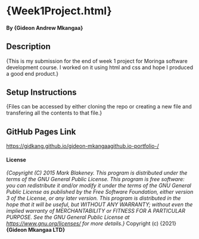 # {Week1Project.html}
#### By **{Gideon Andrew Mkangaa}**
## Description
{This is my submission for the end of week 1 project for Moringa software development course. I worked on it using html and css and hope I produced a good end product.}
## Setup Instructions
{Files can be accessed by either cloning the repo or creating a new file and transfering all the contents to that file.}
## GitHub Pages Link
https://gidkang.github.io/gideon-mkangaagithub.io-portfolio-/
#### License
*{Copyright (C) 2015 Mark Blakeney. This program is distributed under the terms of the GNU General Public License. This program is free software: you can redistribute it and/or modify it under the terms of the GNU General Public License as published by the Free Software Foundation, either version 3 of the License, or any later version. This program is distributed in the hope that it will be useful, but WITHOUT ANY WARRANTY; without even the implied warranty of MERCHANTABILITY or FITNESS FOR A PARTICULAR PURPOSE. See the GNU General Public License at https://www.gnu.org/licenses/ for more details.}*
Copyright (c) {2021} **{Gideon Mkangaa LTD}**
